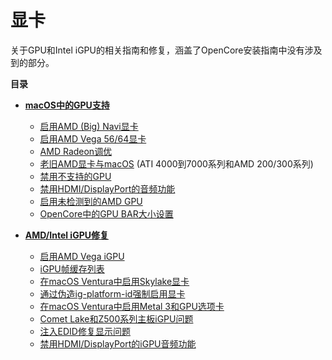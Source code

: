 # 显卡

关于GPU和Intel iGPU的相关指南和修复，涵盖了OpenCore安装指南中没有涉及到的部分。

**目录**

- [**macOS中的GPU支持**](/11_Graphics/GPU/README.md)
	- [启用AMD (Big) Navi显卡](/11_Graphics/GPU/AMD_Navi/README.md)
	- [启用AMD Vega 56/64显卡](/11_Graphics/GPU/AMD_Vega/README.md)
	- [AMD Radeon调优](/11_Graphics/GPU/AMD_Radeon_Tweaks/README.md)
	- [老旧AMD显卡与macOS](https://web.archive.org/web/20170814210930/http://www.rampagedev.com/guides/graphic-cards-injection/) (ATI 4000到7000系列和AMD 200/300系列)
	- [禁用不支持的GPU](/11_Graphics/GPU/Disabling_unsupported_GPUs/README.md)
	- [禁用HDMI/DisplayPort的音频功能](/11_Graphics/GPU/Disabling_AppleGFXHDA/README.md)
	- [启用未检测到的AMD GPU](/11_Graphics/GPU/GPU_undetected/README.md)
	- [OpenCore中的GPU BAR大小设置](/11_Graphics/GPU/GPU-BAR_Size/README.md)

- [**AMD/Intel iGPU修复**](/11_Graphics/iGPU/README.md)
	- [启用AMD Vega iGPU](/11_Graphics/iGPU/AMD/README.md) 
	- [iGPU帧缓存列表](/11_Graphics/iGPU/iGPU_DeviceProperties.md)
	- [在macOS Ventura中启用Skylake显卡](/11_Graphics/iGPU/Skylake_Spoofing_macOS13/README.md)
	- [通过伪造ig-platform-id强制启用显卡](/11_Graphics/iGPU/Fake_ig-platform-id.md)
	- [在macOS Ventura中启用Metal 3和GPU选项卡](/11_Graphics/Metal_3/README.md)
	- [Comet Lake和Z500系列主板iGPU问题](/11_Graphics/iGPU/Cometlake_Z590/README.md)  
	- [注入EDID修复显示问题](/11_Graphics/Inject_EDID/README.md)
	- [禁用HDMI/DisplayPort的iGPU音频功能](/11_Graphics/iGPU/iGPU_disable_audio_over_HDMI-DP.md)

